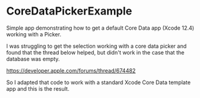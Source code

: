 # CoreDataPickerExample
Simple app demonstrating how to get a default Core Data app (Xcode 12.4) working with a Picker.

I was struggling to get the selection working with a core data picker and found that the thread
below helped, but didn't work in the case that the database was empty. 

https://developer.apple.com/forums/thread/674482

So I adapted that code to work with a standard Xcode Core Data template app and this is the result.
